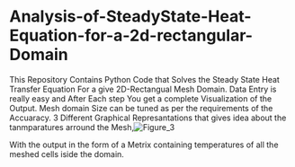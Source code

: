 # Analysis-of-SteadyState-Heat-Equation-for-a-2d-rectangular-Domain

This Repository Contains Python Code that Solves the Steady State Heat Transfer Equation For a give 2D-Rectangual Mesh Domain. 
Data Entry is really easy and After Each step You get a complete Visualization of the Output.
Mesh domain Size can be tuned as per the requirements of the Accuaracy.
3 Different Graphical Represantations that gives idea about the tanmparatures arround the Mesh,![Figure_3](https://user-images.githubusercontent.com/58810880/128842306-99758ffc-7b1d-49af-89f3-f7652734b4ca.png)

With the output in the form of a Metrix containing temperatures of all the meshed cells iside the domain. 
